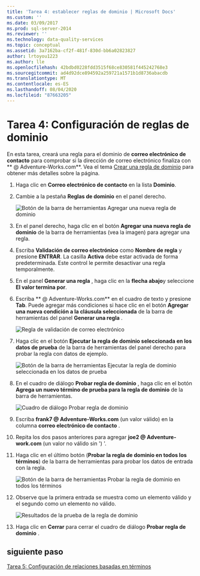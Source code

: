 ```yaml
---
title: 'Tarea 4: establecer reglas de dominio | Microsoft Docs'
ms.custom: ''
ms.date: 03/09/2017
ms.prod: sql-server-2014
ms.reviewer: ''
ms.technology: data-quality-services
ms.topic: conceptual
ms.assetid: 3a7162ba-cf2f-481f-830d-bb6a02823827
author: lrtoyou1223
ms.author: lle
ms.openlocfilehash: 42bdbd0228fdd3515f68ce830581f445242768e3
ms.sourcegitcommit: ad4d92dce894592a259721a1571b1d8736abacdb
ms.translationtype: MT
ms.contentlocale: es-ES
ms.lasthandoff: 08/04/2020
ms.locfileid: "87663205"
---
```

# <a name="task-4-setting-domain-rules"></a>Tarea 4: Configuración de reglas de dominio
  En esta tarea, creará una regla para el dominio de **correo electrónico de contacto** para comprobar si la dirección de correo electrónico finaliza con ** \@ Adventure-Works.com**. Vea el tema [Crear una regla de dominio](https://msdn.microsoft.com/library/hh510397.aspx) para obtener más detalles sobre la página.  
  
1.  Haga clic en **Correo electrónico de contacto** en la lista **Dominio**.  
  
2.  Cambie a la pestaña **Reglas de dominio** en el panel derecho.  
  
     ![Botón de la barra de herramientas Agregar una nueva regla de dominio](../../2014/tutorials/media/et-settingdomainrules-01.jpg "Botón de la barra de herramientas Agregar una nueva regla de dominio")  
  
3.  En el panel derecho, haga clic en el botón **Agregar una nueva regla de dominio** de la barra de herramientas (vea la imagen) para agregar una regla.  
  
4.  Escriba **Validación de correo electrónico** como **Nombre de regla** y presione **ENTRAR**. La casilla **Activa** debe estar activada de forma predeterminada. Este control le permite desactivar una regla temporalmente.  
  
5.  En el panel **Generar una regla** , haga clic en la **flecha abajo**y seleccione **El valor termina por**.  
  
6.  Escriba ** \@ Adventure-Works.com** en el cuadro de texto y presione **Tab**. Puede agregar más condiciones si hace clic en el botón **Agregar una nueva condición a la cláusula seleccionada** de la barra de herramientas del panel **Generar una regla** .  
  
     ![Regla de validación de correo electrónico](../../2014/tutorials/media/et-settingdomainrules-02.jpg "Regla de validación de correo electrónico")  
  
7.  Haga clic en el botón **Ejecutar la regla de dominio seleccionada en los datos de prueba** de la barra de herramientas del panel derecho para probar la regla con datos de ejemplo.  
  
     ![Botón de la barra de herramientas Ejecutar la regla de dominio seleccionada en los datos de prueba](../../2014/tutorials/media/et-settingdomainrules-03.jpg "Botón de la barra de herramientas Ejecutar la regla de dominio seleccionada en los datos de prueba")  
  
8.  En el cuadro de diálogo **Probar regla de dominio** , haga clic en el botón **Agrega un nuevo término de prueba para la regla de dominio** de la barra de herramientas.  
  
     ![Cuadro de diálogo Probar regla de dominio](../../2014/tutorials/media/et-settingdomainrules-04.jpg "Cuadro de diálogo Probar regla de dominio")  
  
9. Escriba **frank7 \@ Adventure-Works.com** (un valor válido) en la columna **correo electrónico de contacto** .  
  
10. Repita los dos pasos anteriores para agregar **joe2 \@ Adventure-work.com** (un valor no válido sin ') '.  
  
11. Haga clic en el último botón (**Probar la regla de dominio en todos los términos**) de la barra de herramientas para probar los datos de entrada con la regla.  
  
     ![Botón de la barra de herramientas Probar la regla de dominio en todos los términos](../../2014/tutorials/media/et-settingdomainrules-05.jpg "Botón de la barra de herramientas Probar la regla de dominio en todos los términos")  
  
12. Observe que la primera entrada se muestra como un elemento válido y el segundo como un elemento no válido.  
  
     ![Resultados de la prueba de la regla de dominio](../../2014/tutorials/media/et-settingdomainrules-06.jpg "Resultados de la prueba de la regla de dominio")  
  
13. Haga clic en **Cerrar** para cerrar el cuadro de diálogo **Probar regla de dominio** .  
  
## <a name="next-step"></a>siguiente paso  
 [Tarea 5: Configuración de relaciones basadas en términos](../../2014/tutorials/task-5-setting-term-based-relationships.md)  
  
  
